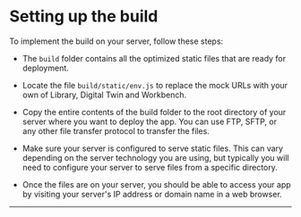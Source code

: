 # Setting up the build

To implement the build on your server, follow these steps:

-   The `build` folder contains all the optimized static files that are ready for deployment.

-   Locate the file `build/static/env.js` to replace the mock URLs with your own of Library, Digital Twin and Workbench.

-   Copy the entire contents of the build folder to the root directory of your server where you want to deploy the app. You can use FTP, SFTP, or any other file transfer protocol to transfer the files.

-   Make sure your server is configured to serve static files. This can vary depending on the server technology you are using, but typically you will need to configure your server to serve files from a specific directory.

-   Once the files are on your server, you should be able to access your app by visiting your server's IP address or domain name in a web browser.

---

